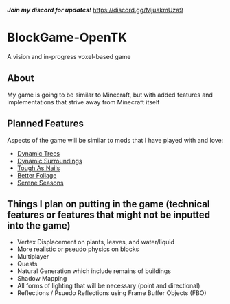 ***Join my discord for updates!*** https://discord.gg/MjuakmUza9 

# BlockGame-OpenTK
A vision and in-progress voxel-based game

## About

My game is going to be similar to Minecraft, but with added features and implementations that strive away from Minecraft itself

## Planned Features

Aspects of the game will be similar to mods that I have played with and love:

- [Dynamic Trees](https://www.curseforge.com/minecraft/mc-mods/dynamictrees)
- [Dynamic Surroundings](https://www.curseforge.com/minecraft/mc-mods/dynamic-surroundings)
- [Tough As Nails](https://www.curseforge.com/minecraft/mc-mods/tough-as-nails)
- [Better Foliage](https://www.curseforge.com/minecraft/mc-mods/better-foliage)
- [Serene Seasons](https://www.curseforge.com/minecraft/mc-mods/serene-seasons)

## Things I plan on putting in the game (technical features or features that might not be inputted into the game)

- Vertex Displacement on plants, leaves, and water/liquid
- More realistic or pseudo physics on blocks
- Multiplayer
- Quests
- Natural Generation which include remains of buildings
- Shadow Mapping
- All forms of lighting that will be necessary (point and directional)
- Reflections / Psuedo Reflections using Frame Buffer Objects (FBO)
